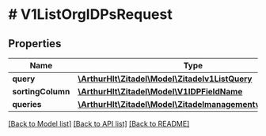 # # V1ListOrgIDPsRequest

## Properties

Name | Type | Description | Notes
------------ | ------------- | ------------- | -------------
**query** | [**\ArthurHlt\Zitadel\Model\Zitadelv1ListQuery**](Zitadelv1ListQuery.md) |  | [optional]
**sortingColumn** | [**\ArthurHlt\Zitadel\Model\V1IDPFieldName**](V1IDPFieldName.md) |  | [optional]
**queries** | [**\ArthurHlt\Zitadel\Model\Zitadelmanagementv1IDPQuery[]**](Zitadelmanagementv1IDPQuery.md) |  | [optional]

[[Back to Model list]](../../README.md#models) [[Back to API list]](../../README.md#endpoints) [[Back to README]](../../README.md)
